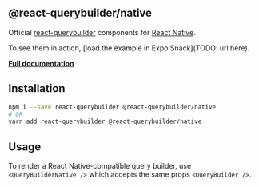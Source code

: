 ## @react-querybuilder/native

Official [react-querybuilder](https://npmjs.com/package/react-querybuilder) components for [React Native](https://reactnative.dev/).

To see them in action, [load the example in Expo Snack](TODO: url here).

**[Full documentation](https://react-querybuilder.js.org/)**

## Installation

```bash
npm i --save react-querybuilder @react-querybuilder/native
# OR
yarn add react-querybuilder @react-querybuilder/native
```

## Usage

To render a React Native-compatible query builder, use `<QueryBuilderNative />` which accepts the same props `<QueryBuilder />`.
